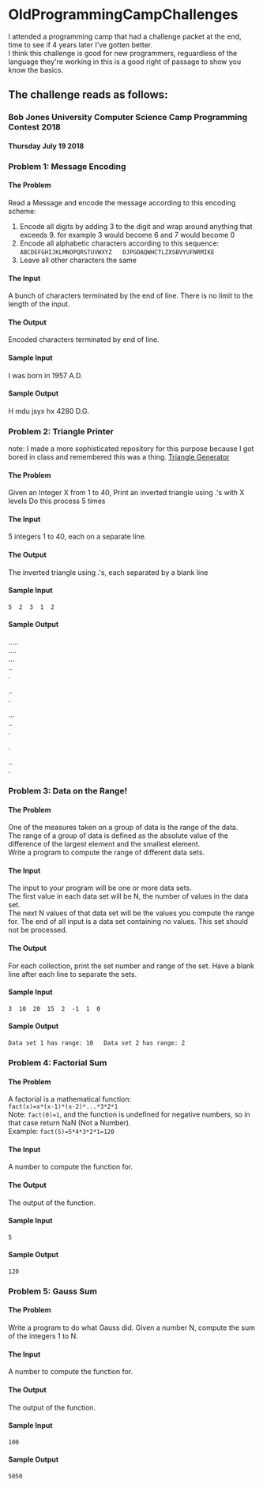 # OldProgrammingCampChallenges
 I attended a programming camp that had a challenge packet at the end, time to see if 4 years later I've gotten better.  
 I think this challenge is good for new programmers, reguardless of the language they're working in this is a good right  of passage to show you know the basics.

## The challenge reads as follows:
### Bob Jones University Computer Science Camp Programming Contest 2018
#### Thursday July 19 2018
### Problem 1: Message Encoding
#### The Problem
Read a Message and encode the message according to this encoding scheme:
1. Encode all digits by adding 3 to the digit and wrap around anything that exceeds 9. for example 3 would become 6 and 7 would become 0
2. Encode all alphabetic characters according to this sequence:  
`
ABCDEFGHIJKLMNOPQRSTUVWXYZ  
DJPGOAQWHCTLZXSBVYUFNRMIKE
`
3. Leave all other characters the same  

#### The Input
A bunch of characters terminated by the end of line. There is no limit to the length of the input.
#### The Output
Encoded characters terminated by end of line.
#### Sample Input
I was born in 1957 A.D.
#### Sample Output
H mdu jsyx hx 4280 D.G.
### Problem 2: Triangle Printer
note: I made a more sophisticated repository for this purpose because I got bored in class and remembered this was a thing. 
[Triangle Generator](https://github.com/Lubba-64/TriangleAsTextGenerator)
#### The Problem
Given an Integer X from 1 to 40, Print an inverted triangle using .'s with X levels Do this process 5 times
#### The Input
5 integers 1 to 40, each on a separate line.
#### The Output
The inverted triangle using .'s, each separated by a blank line
#### Sample Input
`5  2  3  1  2  `
#### Sample Output
.....    
....  
...  
..  
.  
  
..   
.  
 
...  
..  
.

. 
  
..  
.
### Problem 3: Data on the Range!
#### The Problem
One of the measures taken on a group of data is the range of the data.  
The range of a group of data is defined as the absolute value of the difference of the largest element and the smallest element.  
Write a program to compute the range of different data sets.  
#### The Input
The input to your program will be one or more data sets.  
The first value in each data set will be N, the number of values in the data set.  
The next N values of that data set will be the values you compute the range for.
The end of all input is a data set containing no values. This set should not be processed.
#### The Output
For each collection, print the set number and range of the set. Have a blank line after each line to separate the sets.
#### Sample Input
`3  10  20  15  2  -1  1  0  `
#### Sample Output
`
Data set 1 has range: 10  
Data set 2 has range: 2
`
### Problem 4: Factorial Sum
#### The Problem
A factorial is a mathematical function:  
`fact(x)=x*(x-1)*(x-2)*...*3*2*1`  
Note: `fact(0)=1`, and the function is undefined for negative numbers, so in that case return NaN (Not a Number).  
Example: `fact(5)=5*4*3*2*1=120`  
#### The Input
A number to compute the function for.
#### The Output
The output of the function.
#### Sample Input
`5`
#### Sample Output
`120`
### Problem 5: Gauss Sum
#### The Problem
Write a program to do what Gauss did.
Given a number N, compute the sum of the integers 1 to N.
#### The Input
A number to compute the function for.
#### The Output
The output of the function.
#### Sample Input
`100`
#### Sample Output
`5050`
